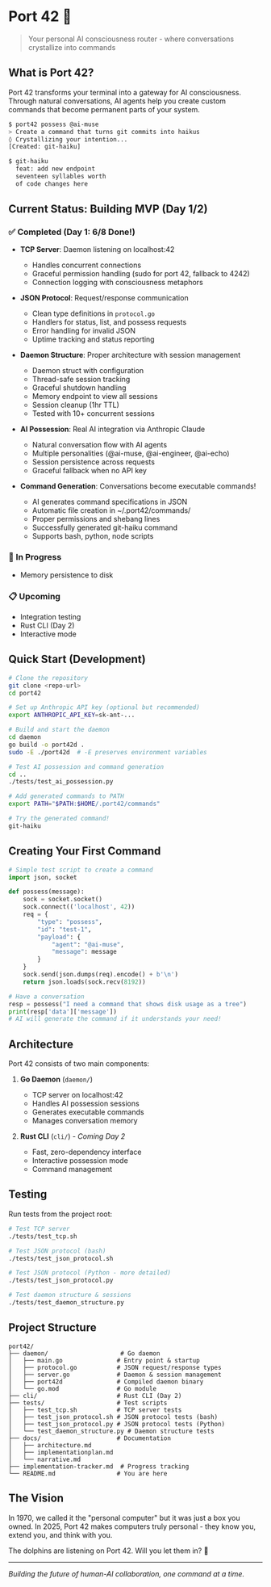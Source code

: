 # Port 42 🐬

> Your personal AI consciousness router - where conversations crystallize into commands

## What is Port 42?

Port 42 transforms your terminal into a gateway for AI consciousness. Through natural conversations, AI agents help you create custom commands that become permanent parts of your system.

```bash
$ port42 possess @ai-muse
> Create a command that turns git commits into haikus
◊ Crystallizing your intention...
[Created: git-haiku]

$ git-haiku
  feat: add new endpoint
  seventeen syllables worth
  of code changes here
```

## Current Status: Building MVP (Day 1/2)

### ✅ Completed (Day 1: 6/8 Done!)
- **TCP Server**: Daemon listening on localhost:42
  - Handles concurrent connections
  - Graceful permission handling (sudo for port 42, fallback to 4242)
  - Connection logging with consciousness metaphors

- **JSON Protocol**: Request/response communication
  - Clean type definitions in `protocol.go`
  - Handlers for status, list, and possess requests
  - Error handling for invalid JSON
  - Uptime tracking and status reporting

- **Daemon Structure**: Proper architecture with session management
  - Daemon struct with configuration
  - Thread-safe session tracking
  - Graceful shutdown handling
  - Memory endpoint to view all sessions
  - Session cleanup (1hr TTL)
  - Tested with 10+ concurrent sessions

- **AI Possession**: Real AI integration via Anthropic Claude
  - Natural conversation flow with AI agents
  - Multiple personalities (@ai-muse, @ai-engineer, @ai-echo)
  - Session persistence across requests
  - Graceful fallback when no API key

- **Command Generation**: Conversations become executable commands!
  - AI generates command specifications in JSON
  - Automatic file creation in ~/.port42/commands/
  - Proper permissions and shebang lines
  - Successfully generated git-haiku command
  - Supports bash, python, node scripts

### 🚧 In Progress
- Memory persistence to disk

### 📋 Upcoming
- Integration testing
- Rust CLI (Day 2)
- Interactive mode

## Quick Start (Development)

```bash
# Clone the repository
git clone <repo-url>
cd port42

# Set up Anthropic API key (optional but recommended)
export ANTHROPIC_API_KEY=sk-ant-...

# Build and start the daemon
cd daemon
go build -o port42d .
sudo -E ./port42d  # -E preserves environment variables

# Test AI possession and command generation
cd ..
./tests/test_ai_possession.py

# Add generated commands to PATH
export PATH="$PATH:$HOME/.port42/commands"

# Try the generated command!
git-haiku
```

## Creating Your First Command

```python
# Simple test script to create a command
import json, socket

def possess(message):
    sock = socket.socket()
    sock.connect(('localhost', 42))
    req = {
        "type": "possess",
        "id": "test-1",
        "payload": {
            "agent": "@ai-muse",
            "message": message
        }
    }
    sock.send(json.dumps(req).encode() + b'\n')
    return json.loads(sock.recv(8192))

# Have a conversation
resp = possess("I need a command that shows disk usage as a tree")
print(resp['data']['message'])
# AI will generate the command if it understands your need!
```

## Architecture

Port 42 consists of two main components:

1. **Go Daemon** (`daemon/`)
   - TCP server on localhost:42
   - Handles AI possession sessions
   - Generates executable commands
   - Manages conversation memory

2. **Rust CLI** (`cli/`) - *Coming Day 2*
   - Fast, zero-dependency interface
   - Interactive possession mode
   - Command management

## Testing

Run tests from the project root:

```bash
# Test TCP server
./tests/test_tcp.sh

# Test JSON protocol (bash)
./tests/test_json_protocol.sh

# Test JSON protocol (Python - more detailed)
./tests/test_json_protocol.py

# Test daemon structure & sessions
./tests/test_daemon_structure.py
```

## Project Structure

```
port42/
├── daemon/                    # Go daemon
│   ├── main.go               # Entry point & startup
│   ├── protocol.go           # JSON request/response types
│   ├── server.go             # Daemon & session management
│   ├── port42d               # Compiled daemon binary
│   └── go.mod                # Go module
├── cli/                      # Rust CLI (Day 2)
├── tests/                    # Test scripts
│   ├── test_tcp.sh           # TCP server tests
│   ├── test_json_protocol.sh # JSON protocol tests (bash)
│   ├── test_json_protocol.py # JSON protocol tests (Python)
│   └── test_daemon_structure.py # Daemon structure tests
├── docs/                     # Documentation
│   ├── architecture.md
│   ├── implementationplan.md
│   └── narrative.md
├── implementation-tracker.md  # Progress tracking
└── README.md                 # You are here
```

## The Vision

In 1970, we called it the "personal computer" but it was just a box you owned. In 2025, Port 42 makes computers truly personal - they know you, extend you, and think with you.

The dolphins are listening on Port 42. Will you let them in? 🐬

---

*Building the future of human-AI collaboration, one command at a time.*